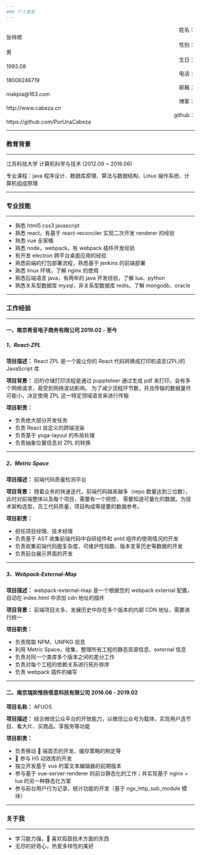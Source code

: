 ```yaml
---
### 个人信息
---
```

<style type="text/css">
.resume-label {
    text-align: right;
}
p {
    margin: 12px 0;
}
</style>
<div class="row">
    <div class="col-xs-2 resume-label">姓名：</div>
    <div class="col-xs-10">张祥顺</div>
    <div class="col-xs-2 resume-label">性别：</div>
    <div class="col-xs-10">男</div>
    <div class="col-xs-2 resume-label">生日：</div>
    <div class="col-xs-10">1993.08</div>
    <div class="col-xs-2 resume-label">电话：</div>
    <div class="col-xs-10">18006246719</div>
    <div class="col-xs-2 resume-label">邮箱：</div>
    <div class="col-xs-10">
        makpia@163.com
    </div>
    <div class="col-xs-2 resume-label">博客：</div>
    <div class="col-xs-10">
         http://www.cabeza.cn
    </div>
    <div class="col-xs-2 resume-label">github：</div>
    <div class="col-xs-10">
         https://github.com/PorUnaCabeza
    </div>
</div>

---

### 教育背景

---

江苏科技大学 计算机科学与技术 (2012.09 ~ 2016.06)

专业课程：java 程序设计、数据库原理、算法与数据结构、Linux 操作系统、计算机组成原理

---

### 专业技能

---

- 熟悉 html5 css3 javascript
- 熟悉 react，有基于 react-reconciler 实现二次开发 renderer 的经验
- 熟悉 vue 全家桶
- 熟悉 node，webpack。有 webpack 插件开发经验
- 有开发 electron 跨平台桌面应用的经验
- 熟悉前端的打包部署流程，熟悉基于 jenkins 的前端部署
- 熟悉 linux 环境，了解 nginx 的使用
- 熟悉后端语言 java，有两年的 java 开发经验，了解 lua、python
- 熟悉关系型数据库 mysql，非关系型数据库 redis。了解 mongodb、oracle

---

### 工作经验

---

#### 一、南京希音电子商务有限公司 2019.02 - 至今

##### 1、React-ZPL

**项目描述：** React ZPL 是一个能让你的 React 代码转换成打印机语言(ZPL)的 JavaScript 库

**项目背景：** 旧的仓储打印流程是通过 puppteteer 通过生成 pdf 来打印，会有多个网络请求，易受到网络波动影响。
为了减少流程环节数，并且传输的数据量尽可能小，决定使用 ZPL 这一特定领域语言来进行传输

**项目职责：**

- 负责绝大部分开发任务
- 负责 React 自定义的跨端渲染
- 负责基于 yoga-layout 的布局处理
- 负责抽象位置信息对 ZPL 的转换

---

##### 2、Metric Space

**项目描述：** 前端代码质量检测平台

**项目背景：** 随着业务的快速迭代，前端代码越来越多（repo 数量达到三位数），此时对前端整体以及每个项目，需要有一个把控，
需要知道可量化的数据。为技术架构选型，员工代码质量，项目构成等提要的数据参考。

**项目职责：**

- 担任项目经理、技术经理
- 负责基于 AST 收集前端代码中自研组件和 antd 组件的使用情况的开发
- 负责收集前端代码圈复杂度、可维护性指数、版本变革历史等数据的开发
- 负责前台展示界面的开发

---

##### 3、Webpack-External-Map

**项目描述：** webpack-external-map 是一个根据您的 webpack external 配置，自动在 index.html 中添加 cdn 地址的插件

**项目背景：** 前端项目太多，发展历史中存在多个版本的内部 CDN 地址，需要进行统一

**项目职责：**

- 负责爬取 NPM、UNPKG 信息
- 利用 Metric Space，收集、整理所有工程的静态资源信息、external 信息
- 负责对同一个类库多个版本之间的差分工作
- 负责对每个工程的依赖关系进行拓扑排序
- 负责 webpack 插件的编写

---

#### 二、南京瑞奕惟扬信息科技有限公司 2016.06 - 2019.02

**项目名称：** AFUOS

**项目描述：** 结合微信公众平台的开放能力，以微信公众号为载体，实现用户选节目、看大片、买商品、享服务等功能

**项目职责：**

- 负责移动  端首页的开发、缓存策略的制定等
-  参与 H5 动效库的开发
- 独立开发基于 vue 的富文本编辑器的前期版本
- 参与基于 vue-server-renderer 的前台静态化的工作；并实现基于 nginx + lua 的另一种静态化方案
- 参与前台用户行为记录、统计功能的开发（基于 ngx_http_sub_module 模块）

---

### 关于我

---

- 学习能力强， 喜欢捣鼓技术方面的东西
- 无尽的好奇心，热爱多样性的美好
